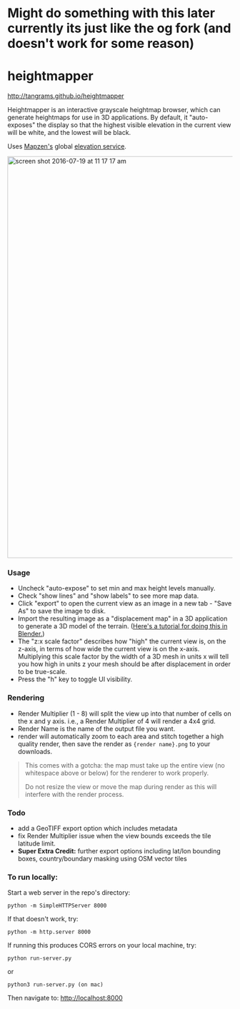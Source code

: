 # Might do something with this later currently its just like the og fork (and doesn't work for some reason)

# heightmapper

http://tangrams.github.io/heightmapper

Heightmapper is an interactive grayscale heightmap browser, which can generate heightmaps for use in 3D applications. By default, it "auto-exposes" the display so that the highest visible elevation in the current view will be white, and the lowest will be black.

Uses [Mapzen's](http://mapzen.com/tangrams/tangram) global [elevation service](https://mapzen.com/blog/elevation).

<img width="900" alt="screen shot 2016-07-19 at 11 17 17 am" src="https://cloud.githubusercontent.com/assets/459970/16955404/6e9ec51e-4da2-11e6-97e1-d43d2682e07b.png">

### Usage

- Uncheck "auto-expose" to set min and max height levels manually.
- Check "show lines" and "show labels" to see more map data.
- Click "export" to open the current view as an image in a new tab - "Save As" to save the image to disk.
- Import the resulting image as a "displacement map" in a 3D application to generate a 3D model of the terrain. ([Here's a tutorial for doing this in Blender.](https://github.com/tangrams/heightmapper/blob/master/exporting_to_blender.md))
- The "z:x scale factor" describes how "high" the current view is, on the z-axis, in terms of how wide the current view is on the x-axis. Multiplying this scale factor by the width of a 3D mesh in units x will tell you how high in units z your mesh should be after displacement in order to be true-scale.
- Press the "h" key to toggle UI visibility.

### Rendering

- Render Multiplier (1 - 8) will split the view up into that number of cells on the x and y axis. i.e., a Render Multiplier of 4 will render a 4x4 grid.
- Render Name is the name of the output file you want.
- render will automatically zoom to each area and stitch together a high quality render, then save the render as `{render name}.png` to your downloads.

> This comes with a gotcha: the map must take up the entire view (no whitespace above or below) for the renderer to work properly.
>
> Do not resize the view or move the map during render as this will interfere with the render process.

### Todo

- add a GeoTIFF export option which includes metadata
- fix Render Multiplier issue when the view bounds exceeds the tile latitude limit.
- **Super Extra Credit:** further export options including lat/lon bounding boxes, country/boundary masking using OSM vector tiles

### To run locally:

Start a web server in the repo's directory:

    python -m SimpleHTTPServer 8000
    
If that doesn't work, try:

    python -m http.server 8000

If running this produces CORS errors on your local machine, try:

    python run-server.py

or

    python3 run-server.py (on mac)
    
Then navigate to: [http://localhost:8000](http://localhost:8000)

